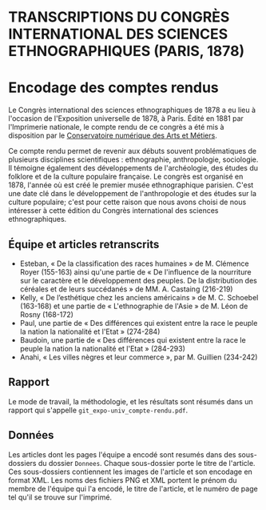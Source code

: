 # TRANSCRIPTIONS DU CONGRÈS INTERNATIONAL DES SCIENCES ETHNOGRAPHIQUES (PARIS, 1878)

# Encodage des comptes rendus

Le Congrès international des sciences ethnographiques de 1878 a eu lieu à l'occasion de l'Exposition universelle de 1878, à Paris. Édité en 1881 par l'Imprimerie nationale, le compte rendu de ce congrès a été mis à disposition par le [Conservatoire numérique des Arts et Métiers](http://cnum.cnam.fr/CGI/redir.cgi?8XAE243).

Ce compte rendu permet de revenir aux débuts souvent problématiques de plusieurs disciplines scientifiques : ethnographie, anthropologie, sociologie. Il témoigne également des développements de l'archéologie, des études du folklore et de la culture populaire française. Le congrès est organisé en 1878, l'année où est créé le premier musée ethnographique parisien. C'est une date clé dans le développement de l'anthropologie et des études sur la culture populaire; c'est pour cette raison que nous avons choisi de nous intéresser à cette édition du Congrès international des sciences ethnographiques.

## Équipe et articles retranscrits

- Esteban, « De la classification des races humaines » de M. Clémence Royer (155-163) ainsi qu'une partie de « De l'influence de la nourriture sur le caractère et le développement des peuples. De la distribution des céréales et de leurs succédanés » de MM. A. Castaing (216-219)
- Kelly, « De l’esthétique chez les anciens américains » de M. C. Schoebel (163-168) et une partie de « L'ethnographie de l'Asie » de M. Léon de Rosny (168-172)
- Paul, une partie de « Des différences qui existent entre la race le peuple la nation la nationalité et l'Etat » (274-284)
- Baudoin, une partie de « Des différences qui existent entre la race le peuple la nation la nationalité et l'Etat » (284-293)
- Anahi, « Les villes nègres et leur commerce », par M. Guillien (234-242)

## Rapport
Le mode de travail, la méthodologie, et les résultats sont résumés dans un rapport qui s'appelle `git_expo-univ_compte-rendu.pdf`.

## Données
Les articles dont les pages l'équipe a encodé sont resumés dans des sous-dossiers du dossier `Donnees`. Chaque sous-dossier porte le titre de l'article. Ces sous-dossiers contiennent les images de l'article et son encodage en format XML. Les noms des fichiers PNG et XML portent le prénom du membre de l'équipe qui l'a encodé, le titre de l'article, et le numéro de page tel qu'il se trouve sur l'imprimé.
